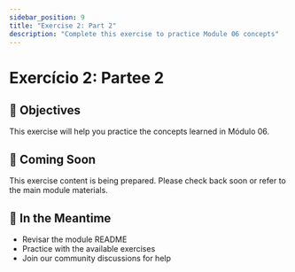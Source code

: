 ```yaml
---
sidebar_position: 9
title: "Exercise 2: Part 2"
description: "Complete this exercise to practice Module 06 concepts"
---
```


# Exercício 2: Partee 2

## 🎯 Objectives

This exercise will help you practice the concepts learned in Módulo 06.

## 📝 Coming Soon

This exercise content is being prepared. Please check back soon or refer to the main module materials.

## 🚀 In the Meantime

- Revisar the module README
- Practice with the available exercises
- Join our community discussions for help
